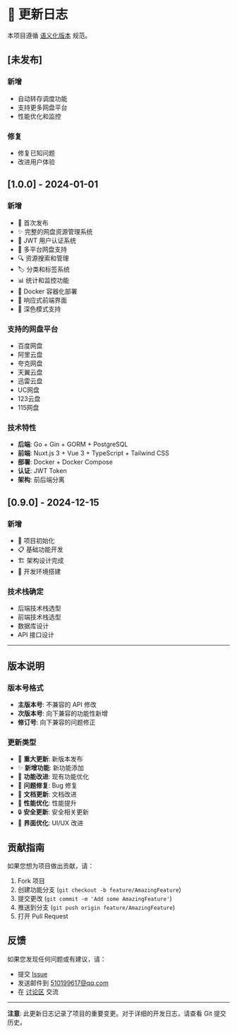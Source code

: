 # 📝 更新日志

本项目遵循 [语义化版本](https://semver.org/lang/zh-CN/) 规范。

## [未发布]

### 新增
- 自动转存调度功能
- 支持更多网盘平台
- 性能优化和监控

### 修复
- 修复已知问题
- 改进用户体验

## [1.0.0] - 2024-01-01

### 新增
- 🎉 首次发布
- ✨ 完整的网盘资源管理系统
- 🔐 JWT 用户认证系统
- 📁 多平台网盘支持
- 🔍 资源搜索和管理
- 🏷️ 分类和标签系统
- 📊 统计和监控功能
- 🐳 Docker 容器化部署
- 📱 响应式前端界面
- 🌙 深色模式支持

### 支持的网盘平台
- 百度网盘
- 阿里云盘
- 夸克网盘
- 天翼云盘
- 迅雷云盘
- UC网盘
- 123云盘
- 115网盘

### 技术特性
- **后端**: Go + Gin + GORM + PostgreSQL
- **前端**: Nuxt.js 3 + Vue 3 + TypeScript + Tailwind CSS
- **部署**: Docker + Docker Compose
- **认证**: JWT Token
- **架构**: 前后端分离

## [0.9.0] - 2024-12-15

### 新增
- 🚀 项目初始化
- 📋 基础功能开发
- 🏗️ 架构设计完成
- 🔧 开发环境搭建

### 技术栈确定
- 后端技术栈选型
- 前端技术栈选型
- 数据库设计
- API 接口设计

---

## 版本说明

### 版本号格式
- **主版本号**: 不兼容的 API 修改
- **次版本号**: 向下兼容的功能性新增
- **修订号**: 向下兼容的问题修正

### 更新类型
- 🎉 **重大更新**: 新版本发布
- ✨ **新增功能**: 新功能添加
- 🔧 **功能改进**: 现有功能优化
- 🐛 **问题修复**: Bug 修复
- 📝 **文档更新**: 文档改进
- 🚀 **性能优化**: 性能提升
- 🔒 **安全更新**: 安全相关更新
- 🎨 **界面优化**: UI/UX 改进

## 贡献指南

如果您想为项目做出贡献，请：

1. Fork 项目
2. 创建功能分支 (`git checkout -b feature/AmazingFeature`)
3. 提交更改 (`git commit -m 'Add some AmazingFeature'`)
4. 推送到分支 (`git push origin feature/AmazingFeature`)
5. 打开 Pull Request

## 反馈

如果您发现任何问题或有建议，请：

- 提交 [Issue](https://github.com/ctwj/urldb/issues)
- 发送邮件到 510199617@qq.com
- 在 [讨论区](https://github.com/ctwj/urldb/discussions) 交流

---

**注意**: 此更新日志记录了项目的重要变更。对于详细的开发日志，请查看 Git 提交历史。 